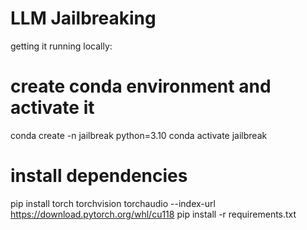 # LLM Jailbreaking



getting it running locally:
# create conda environment and activate it
conda create -n jailbreak python=3.10
conda activate jailbreak

# install dependencies
pip install torch torchvision torchaudio --index-url https://download.pytorch.org/whl/cu118
pip install -r requirements.txt
